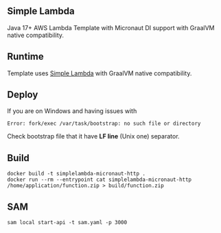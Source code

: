 ## Simple Lambda

Java 17+ AWS Lambda Template with Micronaut DI support with GraalVM native compatibility.

## Runtime

Template uses [Simple Lambda](https://github.com/GoodforGod/simple-awslambda) with GraalVM native compatibility.

## Deploy

If you are on Windows and having issues with 
```
Error: fork/exec /var/task/bootstrap: no such file or directory
```

Check bootstrap file that it have **LF line** (Unix one) separator.

## Build

```shell
docker build -t simplelambda-micronaut-http .
docker run --rm --entrypoint cat simplelambda-micronaut-http /home/application/function.zip > build/function.zip
```

## SAM

```shell
sam local start-api -t sam.yaml -p 3000
```